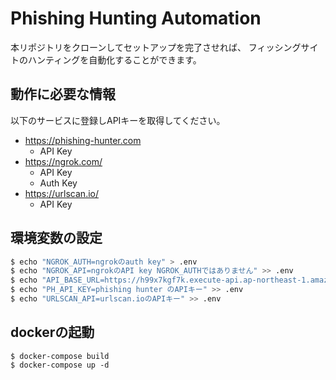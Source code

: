 # Phishing Hunting Automation

本リポジトリをクローンしてセットアップを完了させれば、
フィッシングサイトのハンティングを自動化することができます。

## 動作に必要な情報
以下のサービスに登録しAPIキーを取得してください。

* https://phishing-hunter.com
	* API Key
* https://ngrok.com/
	* API Key
	* Auth Key
* https://urlscan.io/
	* API Key

## 環境変数の設定
```bash
$ echo "NGROK_AUTH=ngrokのauth key" > .env
$ echo "NGROK_API=ngrokのAPI key NGROK_AUTHではありません" >> .env
$ echo "API_BASE_URL=https://h99x7kgf7k.execute-api.ap-northeast-1.amazonaws.com/prod" >> .env
$ echo "PH_API_KEY=phishing hunter のAPIキー" >> .env
$ echo "URLSCAN_API=urlscan.ioのAPIキー" >> .env
```

## dockerの起動
```
$ docker-compose build
$ docker-compose up -d
```
